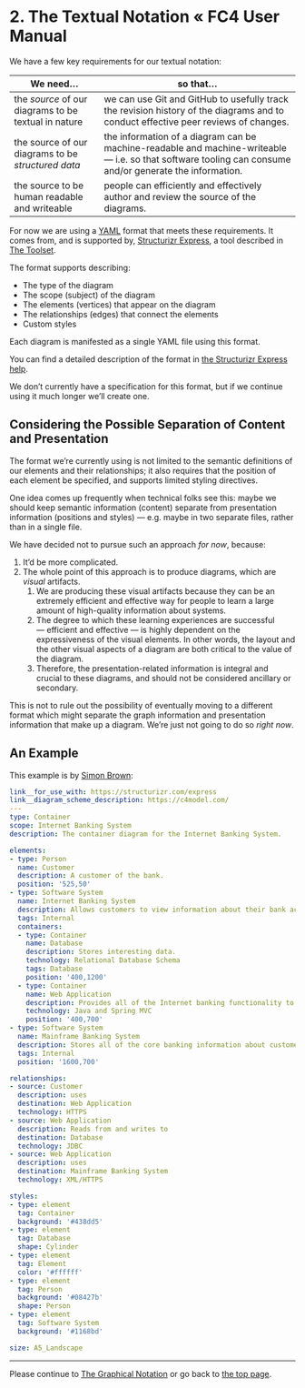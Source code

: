 # 2. The Textual Notation « FC4 User Manual

We have a few key requirements for our textual notation:

| We need…                                             | so that…                                                     |
| ---------------------------------------------------- | ------------------------------------------------------------ |
| the _source_ of our diagrams to be textual in nature | we can use Git and GitHub to usefully track the revision history of the diagrams and to conduct effective peer reviews of changes. |
| the source of our diagrams to be _structured data_   | the information of a diagram can be machine-readable and machine-writeable — i.e. so that software tooling can consume and/or generate the information. |
| the source to be human readable and writeable        | people can efficiently and effectively author and review the source of the diagrams. |

For now we are using a [YAML](http://yaml.org) format that meets these requirements. It comes from,
and is supported by, [Structurizr Express](https://structurizr.com/help/express), a tool described
in [The Toolset](toolset.md).

The format supports describing:

* The type of the diagram
* The scope (subject) of the diagram
* The elements (vertices) that appear on the diagram
* The relationships (edges) that connect the elements
* Custom styles

Each diagram is manifested as a single YAML file using this format.

You can find a detailed description of the format in [the Structurizr Express
help](https://structurizr.com/help/express).

We don’t currently have a specification for this format, but if we continue using it much longer
we’ll create one.

## Considering the Possible Separation of Content and Presentation

The format we’re currently using is not limited to the semantic definitions of our elements and
their relationships; it also requires that the position of each element be specified, and supports
limited styling directives.

One idea comes up frequently when technical folks see this: maybe we should keep semantic
information (content) separate from presentation information (positions and styles) — e.g. maybe in
two separate files, rather than in a single file.

We have decided not to pursue such an approach *for now*, because:

1. It’d be more complicated.
1. The whole point of this approach is to produce diagrams, which are _visual_ artifacts.
   1. We are producing these visual artifacts because they can be an extremely efficient and
      effective way for people to learn a large amount of high-quality information about systems.
   1. The degree to which these learning experiences are successful — efficient and effective — is
      highly dependent on the expressiveness of the visual elements. In other words, the layout and
      the other visual aspects of a diagram are both critical to the value of the diagram.
   1. Therefore, the presentation-related information is integral and crucial to these diagrams, and
      should not be considered ancillary or secondary.

This is not to rule out the possibility of eventually moving to a different format which might
separate the graph information and presentation information that make up a diagram. We’re just not
going to do so _right now_.

## An Example

This example is by [Simon Brown](http://simonbrown.je/):

```yaml
link__for_use_with: https://structurizr.com/express
link__diagram_scheme_description: https://c4model.com/
---
type: Container
scope: Internet Banking System
description: The container diagram for the Internet Banking System.

elements:
- type: Person
  name: Customer
  description: A customer of the bank.
  position: '525,50'
- type: Software System
  name: Internet Banking System
  description: Allows customers to view information about their bank accounts and make payments.
  tags: Internal
  containers:
  - type: Container
    name: Database
    description: Stores interesting data.
    technology: Relational Database Schema
    tags: Database
    position: '400,1200'
  - type: Container
    name: Web Application
    description: Provides all of the Internet banking functionality to customers.
    technology: Java and Spring MVC
    position: '400,700'
- type: Software System
  name: Mainframe Banking System
  description: Stores all of the core banking information about customers, accounts, transactions, etc.
  tags: Internal
  position: '1600,700'

relationships:
- source: Customer
  description: uses
  destination: Web Application
  technology: HTTPS
- source: Web Application
  description: Reads from and writes to
  destination: Database
  technology: JDBC
- source: Web Application
  description: uses
  destination: Mainframe Banking System
  technology: XML/HTTPS

styles:
- type: element
  tag: Container
  background: '#438dd5'
- type: element
  tag: Database
  shape: Cylinder
- type: element
  tag: Element
  color: '#ffffff'
- type: element
  tag: Person
  background: '#08427b'
  shape: Person
- type: element
  tag: Software System
  background: '#1168bd'

size: A5_Landscape
```

----

Please continue to [The Graphical Notation](graphical_notation.md) or go back to
[the top page](README.md).
